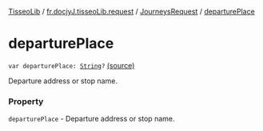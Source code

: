 [TisseoLib](../../index.md) / [fr.docjyJ.tisseoLib.request](../index.md) / [JourneysRequest](index.md) / [departurePlace](./departure-place.md)

# departurePlace

`var departurePlace: `[`String`](https://kotlinlang.org/api/latest/jvm/stdlib/kotlin/-string/index.html)`?` [(source)](https://github.com/docjyj/tisseoLib/tree/master/src/main/kotlin/fr/docjyJ/tisseoLib/request/JourneysRequest.kt#L45)

Departure address or stop name.

### Property

`departurePlace` - Departure address or stop name.